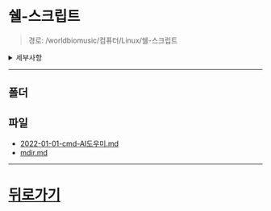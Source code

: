 # 쉘-스크립트
> 경로: /worldbiomusic/컴퓨터/Linux/쉘-스크립트
<details>
<summary>세부사항</summary>

- 폴더: 0
- 파일: 2
</details>

---


## 폴더

## 파일
- [2022-01-01-cmd-AI도우미.md](./2022-01-01-cmd-AI도우미.md)
- [mdir.md](./mdir.md)
---
# [뒤로가기](../mdir.md)
